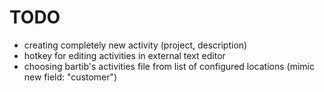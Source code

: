 # TODO

- creating completely new activity (project, description)
- hotkey for editing activities in external text editor
- choosing bartib's activities file from list of configured locations (mimic new field: "customer")
